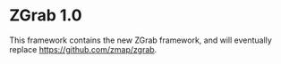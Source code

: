 ZGrab 1.0
=========

This framework contains the new ZGrab framework, and will eventually replace https://github.com/zmap/zgrab.
